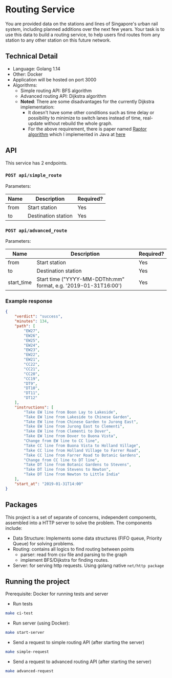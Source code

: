 # Routing Service
You are provided data on the stations and lines of Singapore's urban rail system, including planned additions over the next few years. Your task is to use this data to build a routing service, to help users find routes from any station to any other station on this future network.

## Technical Detail
- Language: Golang 1.14
- Other: Docker
- Application will be hosted on port 3000
- Algorithms:
    - Simple routing API: BFS algorithm
    - Advanced routing API: Dijkstra algorithm
    - **Noted**: There are some disadvantages for the currently Dijkstra implementation:
        - It doesn't have some other conditions such as time delay or possibility to minimize to switch lanes instead of time, real-update without rebuild the whole graph.
        - For the above requirement, there is paper named [Raptor algorithm](https://www.microsoft.com/en-us/research/publication/round-based-public-transit-routing/) which I implemented in Java at [here](https://github.com/hqt/street-router/blob/master/Source/router-service/artifacter/src/main/java/com/fpt/router/artifacter/algorithm/RaptorAlgorithm.java)



## API
This service has 2 endpoints.

### `POST api/simple_route`
Parameters:

|Name|Description|Required?|
|----|-----------|---------|
|from|Start station|Yes|
|to|Destination station|Yes|


### `POST api/advanced_route`
Parameters:

|Name|Description|Required?|
|----|-----------|---------|
|from|Start station|Yes|
|to|Destination station|Yes|
|start_time|Start time ("YYYY-MM-DDThh:mm" format, e.g. '2019-01-31T16:00')|Yes|

### Example response
```json
{
    "verdict": "success",
    "minutes": 134,
    "path": [
        "EW27",
        "EW26",
        "EW25",
        "EW24",
        "EW23",
        "EW22",
        "EW21",
        "CC22",
        "CC21",
        "CC20",
        "CC19",
        "DT9",
        "DT10",
        "DT11",
        "DT12"
    ],
    "instructions": [
        "Take EW line from Boon Lay to Lakeside",
        "Take EW line from Lakeside to Chinese Garden",
        "Take EW line from Chinese Garden to Jurong East",
        "Take EW line from Jurong East to Clementi",
        "Take EW line from Clementi to Dover",
        "Take EW line from Dover to Buona Vista",
        "Change from EW line to CC line",
        "Take CC line from Buona Vista to Holland Village",
        "Take CC line from Holland Village to Farrer Road",
        "Take CC line from Farrer Road to Botanic Gardens",
        "Change from CC line to DT line",
        "Take DT line from Botanic Gardens to Stevens",
        "Take DT line from Stevens to Newton",
        "Take DT line from Newton to Little India"
    ],
    "start_at": "2019-01-31T14:00"
}
```

## Packages
This project is a set of separate of concerns, independent components, assembled
into a HTTP server to solve the problem. The components include:

- Data Structure: Implements some data structures (FIFO queue, Priority Queue) for solving problems.
- Routing: contains all logics to find routing between points
    - parser: read from csv file and parsing to the graph
    - implement BFS/Dijkstra for finding routes.
- Server: for serving http requests. Using golang native `net/http package`

## Running the project
Prerequisite: Docker for running tests and server

- Run tests
```bash
make ci-test
```

- Run server (using Docker):
```bash
make start-server
```

- Send a request to simple routing API (after starting the server)
```bash
make simple-request
```

- Send a request to advanced routing API (after starting the server)
```bash
make advanced-request
```
